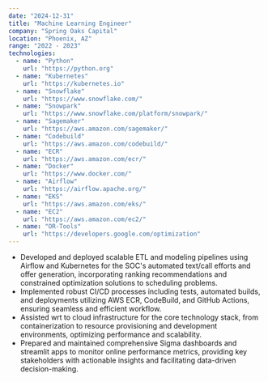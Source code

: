 ```yaml
---
date: "2024-12-31"
title: "Machine Learning Engineer"
company: "Spring Oaks Capital"
location: "Phoenix, AZ"
range: "2022 - 2023"
technologies:
  - name: "Python"
    url: "https://python.org"
  - name: "Kubernetes"
    url: "https://kubernetes.io"
  - name: "Snowflake"
    url: "https://www.snowflake.com/"
  - name: "Snowpark"
    url: "https://www.snowflake.com/platform/snowpark/"
  - name: "Sagemaker"
    url: "https://aws.amazon.com/sagemaker/"
  - name: "Codebuild"
    url: "https://aws.amazon.com/codebuild/"
  - name: "ECR"
    url: "https://aws.amazon.com/ecr/"
  - name: "Docker"
    url: "https://www.docker.com/"
  - name: "Airflow"
    url: "https://airflow.apache.org/"
  - name: "EKS"
    url: "https://aws.amazon.com/eks/"
  - name: "EC2"
    url: "https://aws.amazon.com/ec2/"
  - name: "OR-Tools"
    url: "https://developers.google.com/optimization"
---
```


- Developed and deployed scalable ETL and modeling pipelines using Airflow and Kubernetes for the SOC's automated text/call efforts and offer generation, incorporating ranking recommendations and constrained optimization solutions to scheduling problems.
- Implemented robust CI/CD processes including tests, automated builds, and deployments utilizing AWS ECR, CodeBuild, and GitHub Actions, ensuring seamless and efficient workflow.
- Assisted wrt to cloud infrastructure for the core technology stack, from containerization to resource provisioning and development environments, optimizing performance and scalability.
- Prepared and maintained comprehensive Sigma dashboards and streamlit apps to monitor online performance metrics, providing key stakeholders with actionable insights and facilitating data-driven decision-making.
